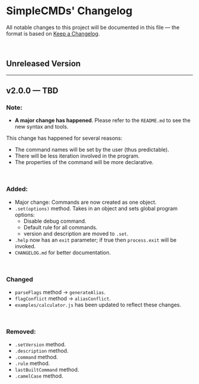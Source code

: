 # **SimpleCMDs' Changelog**
All notable changes to this project will be documented in this file — the format is based on [Keep a Changelog](https://keepachangelog.com/en/1.0.0/).

&nbsp;

## Unreleased Version

---

## v2.0.0 — TBD
### Note:
- **A major change has happened**. Please refer to the `README.md` to see the new syntax and tools.

This change has happened for several reasons:
- The command names will be set by the user (thus predictable).
- There will be less iteration involved in the program.
- The properties of the command will be more declarative.

&nbsp;

### Added:
- Major change: Commands are now created as one object.
- `.set(options)` method. Takes in an object and sets global program options:
  - Disable debug command.
  - Default rule for all commands.
  - version and description are moved to `.set`.
- `.help` now has an `exit` parameter; if true then `process.exit` will be invoked.
- `CHANGELOG.md` for better documentation.

&nbsp;

### Changed
- `parseFlags` method -> `generateAlias`.
- `flagConflict` method -> `aliasConflict`.
- `examples/calculator.js` has been updated to reflect these changes.
  
&nbsp;

### Removed:
- `.setVersion` method.
- `.description` method.
- `.command` method.
- `.rule` method.
- `lastBuiltCommand` method.
- `.camelCase` method.